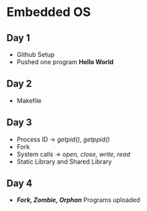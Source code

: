 # Embedded OS

## Day 1
- Github Setup
- Pushed one program **Hello World**

## Day 2
- Makefile

## Day 3
- Process ID -> *getpid(), getppid()* 
- Fork
- System calls -> *open, close, write, read*
- Static Library and Shared Library

## Day 4
-  ***Fork, Zombie, Orphan*** Programs uploaded